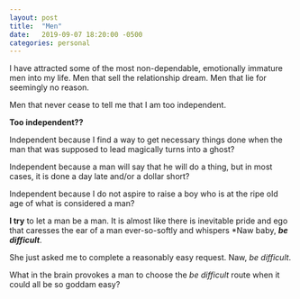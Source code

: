 ```yaml
---
layout: post
title:  "Men"
date:   2019-09-07 18:20:00 -0500
categories: personal
---
```

I have attracted some of the most non-dependable, emotionally immature men into my life. Men that sell the relationship dream. Men that lie for seemingly no reason. 

Men that never cease to tell me that I am too independent. 

**Too independent??**

Independent because I find a way to get necessary things done when the man that was supposed to lead magically turns into a ghost?

Independent because a man will say that he will do a thing, but in most cases, it is done a day late and/or a dollar short?

Independent because I do not aspire to raise a boy who is at the ripe old age of what is considered a man?

**I try** to let a man be a man. It is almost like there is inevitable pride and ego that caresses the ear of a man ever-so-softly and whispers *Naw baby, ***be difficult***.

She just asked me to complete a reasonably easy request. Naw, *be difficult*.

What in the brain provokes a man to choose the *be difficult* route when it could all be so goddam easy?



